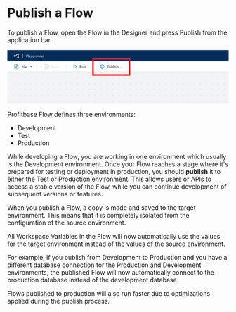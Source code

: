 
# Publish a Flow

To publish a Flow, open the Flow in the Designer and press Publish from the application bar.  

![img](../../../images/publish-flow.png)

Profitbase Flow defines three environments: 

-	Development 
-	Test
-	Production 

While developing a Flow, you are working in one environment which usually is the Development environment. Once your Flow reaches a stage where it's prepared for testing or deployment in production, you should **publish** it to either the Test or Production environment. This allows users or APIs to access a stable version of the Flow, while you can continue development of subsequent versions or features.

When you publish a Flow, a copy is made and saved to the target environment. This means that it is   completely isolated from the configuration of the source environment. 

All Workspace Variables in the Flow will now automatically use the values for the target environment instead of the values of the source environment. 

For example, if you publish from Development to Production and you have a different database connection for the Production and Development environments, the published Flow will now automatically connect to the production database instead of the development database. 

Flows published to production will also run faster due to optimizations applied during the publish process.

